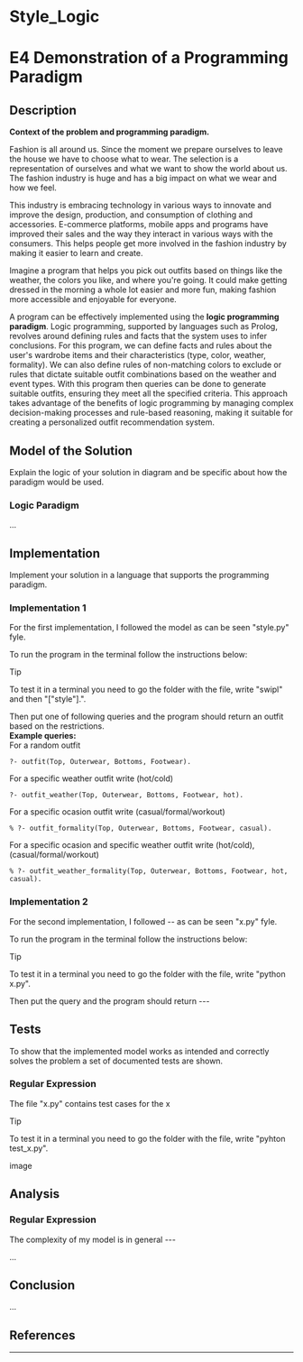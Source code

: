 # Style_Logic

# E4 Demonstration of a Programming Paradigm

## Description 
**Context of the problem and programming paradigm.**


Fashion is all around us. Since the moment we prepare ourselves to leave the house we have to choose what to wear. The selection is a representation of ourselves and what we want to show the world about us. The fashion industry is huge and has a big impact on what we wear and how we feel.   

This industry is embracing technology in various ways to innovate and improve the design, production, and consumption of clothing and accessories. E-commerce platforms, mobile apps and programs have improved their sales and the way they interact in various ways with the consumers. This helps people get more involved in the fashion industry by making it easier to learn and create. 

Imagine a program that helps you pick out outfits based on things like the weather, the colors you like, and where you're going. It could make getting dressed in the morning a whole lot easier and more fun, making fashion more accessible and enjoyable for everyone.  


A program can be effectively implemented using the **logic programming paradigm**. Logic programming, supported by languages such as Prolog, revolves around defining rules and facts that the system uses to infer conclusions. For this program, we can define facts and rules about the user's wardrobe items and their characteristics (type, color, weather, formality). We can also define rules of non-matching colors to exclude or rules that dictate suitable outfit combinations based on the weather and event types. With this program then queries can be done to generate suitable outfits, ensuring they meet all the specified criteria. This approach takes advantage of the benefits of logic programming by managing complex decision-making processes and rule-based reasoning, making it suitable for creating a personalized outfit recommendation system.

## Model of the Solution
Explain the logic of your solution in diagram and be specific about how the paradigm would be used.

### Logic Paradigm 
...

## Implementation
Implement your solution in a language that supports the programming paradigm.

### Implementation 1
For the first implementation, I followed the model as can be seen "style.py" fyle. 

To run the program in the terminal follow the instructions below:

> [!TIP]
> To test it in a terminal you need to go the folder with the file, write "swipl" and then "["style"].".
> 
> 
> Then put one of following queries and the program should return an outfit based on the restrictions.  
> **Example queries:**  
> For a random outfit
> ````
> ?- outfit(Top, Outerwear, Bottoms, Footwear).
> ```` 
> For a specific weather outfit write (hot/cold)
> ````
> ?- outfit_weather(Top, Outerwear, Bottoms, Footwear, hot).
> ````
> For a specific ocasion outfit write (casual/formal/workout)
> ````
> % ?- outfit_formality(Top, Outerwear, Bottoms, Footwear, casual).
> ````
> For a specific ocasion and specific weather outfit write (hot/cold), (casual/formal/workout)
> ````
> % ?- outfit_weather_formality(Top, Outerwear, Bottoms, Footwear, hot, casual).
> ````
> 
### Implementation 2
For the second implementation,  I followed -- as can be seen "x.py" fyle. 

To run the program in the terminal follow the instructions below:

> [!TIP]
> To test it in a terminal you need to go the folder with the file, write "python x.py".
> 
>Then put the query and the program should return ---
>
> 

## Tests

To show that the implemented model works as intended and correctly solves the problem a set of documented tests are shown. 

### Regular Expression

The file "x.py" contains test cases for the x
> [!TIP]
>To test it in a terminal you need to go the folder with the file, write "pyhton test_x.py".

image   

## Analysis 
### Regular Expression
The complexity of my model is in general ---

...

## Conclusion

...   


## References

---
